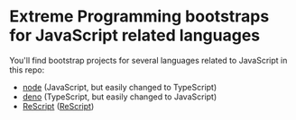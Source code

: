 # Extreme Programming bootstraps for JavaScript related languages

You'll find bootstrap projects for several languages related to JavaScript in this repo:

- [node](./node) (JavaScript, but easily changed to TypeScript)
- [deno](./deno) (TypeScript, but easily changed to JavaScript)
- [ReScript](./rescript) ([ReScript](https://rescript-lang.org/))
